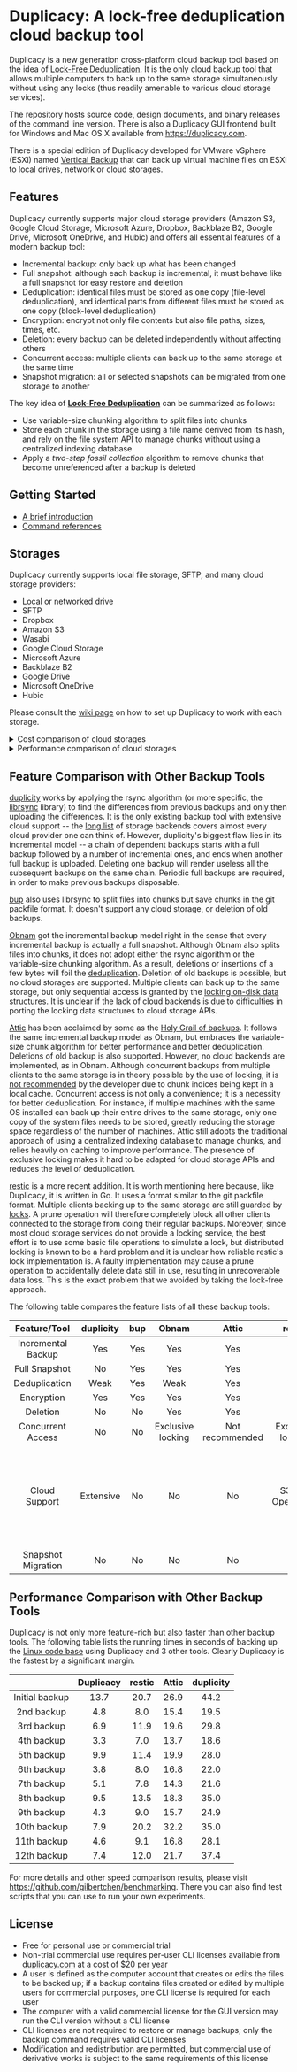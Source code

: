 # Duplicacy: A lock-free deduplication cloud backup tool

Duplicacy is a new generation cross-platform cloud backup tool based on the idea of [Lock-Free Deduplication](https://github.com/gilbertchen/duplicacy/wiki/Lock-Free-Deduplication).  It is the only cloud backup tool that allows multiple computers to back up to the same storage simultaneously without using any locks (thus readily amenable to various cloud storage services).

The repository hosts source code, design documents, and binary releases of the command line version.  There is also a Duplicacy GUI frontend built for Windows and Mac OS X available from https://duplicacy.com.

There is a special edition of Duplicacy developed for VMware vSphere (ESXi) named [Vertical Backup](https://www.verticalbackup.com) that can back up virtual machine files on ESXi to local drives, network or cloud storages.

## Features

Duplicacy currently supports major cloud storage providers (Amazon S3, Google Cloud Storage, Microsoft Azure, Dropbox, Backblaze B2, Google Drive, Microsoft OneDrive, and Hubic) and offers all essential features of a modern backup tool:

* Incremental backup: only back up what has been changed
* Full snapshot: although each backup is incremental, it must behave like a full snapshot for easy restore and deletion
* Deduplication: identical files must be stored as one copy (file-level deduplication), and identical parts from different files must be stored as one copy (block-level deduplication)
* Encryption: encrypt not only file contents but also file paths, sizes, times, etc.
* Deletion: every backup can be deleted independently without affecting others
* Concurrent access: multiple clients can back up to the same storage at the same time
* Snapshot migration: all or selected snapshots can be migrated from one storage to another

The key idea of **[Lock-Free Deduplication](https://github.com/gilbertchen/duplicacy/wiki/Lock-Free-Deduplication)** can be summarized as follows:

* Use variable-size chunking algorithm to split files into chunks
* Store each chunk in the storage using a file name derived from its hash, and rely on the file system API to manage chunks without using a centralized indexing database
* Apply a *two-step fossil collection* algorithm to remove chunks that become unreferenced after a backup is deleted

## Getting Started

* [A brief introduction](https://github.com/gilbertchen/duplicacy/wiki/Quick-Start)
* [Command references](https://github.com/gilbertchen/duplicacy/wiki)

## Storages

Duplicacy currently supports local file storage, SFTP, and many cloud storage providers:

* Local or networked drive
* SFTP
* Dropbox
* Amazon S3
* Wasabi
* Google Cloud Storage
* Microsoft Azure
* Backblaze B2
* Google Drive
* Microsoft OneDrive
* Hubic

Please consult the [wiki page](https://github.com/gilbertchen/duplicacy/wiki/Storage-Backends) on how to set up Duplicacy to work with each storage.

<details> <summary>Cost comparison of cloud storages</summary>

| Type         |   Storage (monthly)    |   Upload           |    Download    |    API Charge   |
|:------------:|:-------------:|:------------------:|:--------------:|:-----------:|
| Amazon S3    | $0.023/GB | free | $0.09/GB | [yes](https://aws.amazon.com/s3/pricing/) |
| Wasabi       | $3.99 first 1TB <br> $0.0039/GB additional | free | $.04/GB | no |
| DigitalOcean Spaces| $5 first 250GB <br> $0.02/GB additional | free | first 1TB free <br> $0.01/GB additional| no |
| Backblaze B2 | $0.005/GB | free | $0.02/GB | [yes](https://www.backblaze.com/b2/b2-transactions-price.html) |
| Google Cloud Storage| $0.026/GB | free |$ 0.12/GB | [yes](https://cloud.google.com/storage/pricing) |
| Google Drive | 15GB free <br> $1.99/100GB <br> $9.99/TB | free | free | no |
| Microsoft Azure | $0.0184/GB | free | free | [yes](https://azure.microsoft.com/en-us/pricing/details/storage/blobs/) |
| Microsoft OneDrive | 5GB free <br> $1.99/50GB <br> $5.83/TB | free | free | no |
| Dropbox | 2GB free <br> $8.25/TB | free | free | no |
| Hubic | 25GB free <br> €1/100GB <br> €5/10TB | free | free | no |

</details>

<details> <summary>Performance comparison of cloud storages</summary>

A [performance comparison](https://github.com/gilbertchen/cloud-storage-comparison) of these storages measured the running times (in seconds) of backing up and restoring the [Linux code base](https://github.com/torvalds/linux) as follows:

| Storage              | initial backup | 2nd | 3rd | 4th | 5th | 6th | initial restore | 2nd | 3rd | 4th | 5th | 6th |
|:--------------------:|:------:|:----:|:-----:|:----:|:-----:|:----:|:-----:|:----:|:----:|:----:|:----:|:----:|
| SFTP                 |  31.5  | 6.6  | 20.6  | 4.3  | 27.0  | 7.4  | 22.5  | 7.8  | 18.4 | 3.6  | 18.7 | 8.7  | 
| Amazon S3            |  41.1  | 5.9  | 21.9  | 4.1  | 23.1  | 7.6  | 27.7  | 7.6  | 23.5 | 3.5  | 23.7 | 7.2  | 
| Wasabi               |  38.7  | 5.7  | 31.7  | 3.9  | 21.5  | 6.8  | 25.7  | 6.5  | 23.2 | 3.3  | 22.4 | 7.6  | 
| DigitalOcean Spaces  |  51.6  | 7.1  | 31.7  | 3.8  | 24.7  | 7.5  | 29.3  | 6.4  | 27.6 | 2.7  | 24.7 | 6.2  | 
| Backblaze B2         |  106.7 | 24.0 | 88.2  | 13.5 | 46.3  | 14.8 | 67.9  | 14.4 | 39.1 | 6.2  | 38.0 | 11.2 | 
| Google Cloud Storage |  76.9  | 11.9 | 33.1  | 6.7  | 32.1  | 12.7 | 39.5  | 9.9  | 26.2 | 4.8  | 25.5 | 10.4 | 
| Google Drive         |  139.3 | 14.7 | 45.2  | 9.8  | 60.5  | 19.8 | 129.4 | 17.8 | 54.4 | 8.4  | 67.3 | 17.4 | 
| Microsoft Azure      |  35.0  | 5.4  | 20.4  | 3.9  | 22.1  | 6.1  | 30.7  | 7.1  | 21.5 | 3.6  | 21.6 | 9.2  | 
| Microsoft OneDrive   |  250.0 | 31.6 | 80.2  | 16.9 | 82.7  | 36.4 | 333.4 | 26.2 | 82.0 | 12.9 | 71.1 | 24.4 |  
| Dropbox              |  267.2 | 35.8 | 113.7 | 19.5 | 109.0 | 38.3 | 164.0 | 31.6 | 80.3 | 14.3 | 73.4 | 22.9 | 

For more details please visit https://github.com/gilbertchen/cloud-storage-comparison.
</details>

## Feature Comparison with Other Backup Tools

[duplicity](http://duplicity.nongnu.org) works by applying the rsync algorithm (or more specific, the [librsync](https://github.com/librsync/librsync) library)
to find the differences from previous backups and only then uploading the differences.  It is the only existing backup tool with extensive cloud support -- the [long list](http://duplicity.nongnu.org/duplicity.1.html#sect7) of storage backends covers almost every cloud provider one can think of.  However, duplicity's biggest flaw lies in its incremental model -- a chain of dependent backups starts with a full backup followed by a number of incremental ones, and ends when another full backup is uploaded.  Deleting one backup will render useless all the subsequent backups on the same chain.  Periodic full backups are required, in order to make previous backups disposable.

[bup](https://github.com/bup/bup) also uses librsync to split files into chunks but save chunks in the git packfile format.  It doesn't support any cloud storage, or deletion of old backups.

[Obnam](http://obnam.org) got the incremental backup model right in the sense that every incremental backup is actually a full snapshot.  Although Obnam also splits files into chunks, it does not adopt either the rsync algorithm or the variable-size chunking algorithm.  As a result, deletions or insertions of a few bytes will foil the
[deduplication](http://obnam.org/faq/dedup).
Deletion of old backups is possible, but no cloud storages are supported.
Multiple clients can back up to the same storage, but only sequential access is granted by the [locking on-disk data structures](http://obnam.org/locking/).
It is unclear if the lack of cloud backends is due to difficulties in porting the locking data structures to cloud storage APIs.

[Attic](https://attic-backup.org) has been acclaimed by some as the [Holy Grail of backups](https://www.stavros.io/posts/holy-grail-backups).  It follows the same incremental backup model as Obnam, but embraces the variable-size chunk algorithm for better performance and better deduplication.  Deletions of old backup is also supported.  However, no cloud backends are implemented, as in Obnam.  Although concurrent backups from multiple clients to the same storage is in theory possible by the use of locking, it is
[not recommended](http://librelist.com/browser//attic/2014/11/11/backing-up-multiple-servers-into-a-single-repository/#e96345aa5a3469a87786675d65da492b) by the developer due to chunk indices being kept in a local cache.
Concurrent access is not only a convenience; it is a necessity for better deduplication.  For instance, if multiple machines with the same OS installed can back up their entire drives to the same storage, only one copy of the system files needs to be stored, greatly reducing the storage space regardless of the number of machines.  Attic still adopts the traditional approach of using a centralized indexing database to manage chunks, and relies heavily on caching to improve performance.  The presence of exclusive locking makes it hard to be adapted for cloud storage APIs and reduces the level of deduplication.

[restic](https://restic.github.io) is a more recent addition.  It is worth mentioning here because, like Duplicacy, it is written in Go.  It uses a format similar to the git packfile format.  Multiple clients backing up to the same storage are still guarded by
[locks](https://github.com/restic/restic/blob/master/doc/Design.md#locks).  A prune operation will therefore completely block all other clients connected to the storage from doing their regular backups.  Moreover, since most cloud storage services do not provide a locking service, the best effort is to use some basic file operations to simulate a lock, but distributed locking is known to be a hard problem and it is unclear how reliable restic's lock implementation is.  A faulty implementation may cause a prune operation to accidentally delete data still in use, resulting in unrecoverable data loss.  This is the exact problem that we avoided by taking the lock-free approach.


The following table compares the feature lists of all these backup tools:


| Feature/Tool       | duplicity | bup | Obnam             | Attic           | restic            | **Duplicacy** |
|:------------------:|:---------:|:---:|:-----------------:|:---------------:|:-----------------:|:-------------:|
| Incremental Backup | Yes       | Yes | Yes               | Yes             | Yes               | **Yes**       |
| Full Snapshot      | No        | Yes | Yes               | Yes             | Yes               | **Yes**       |
| Deduplication      | Weak      | Yes | Weak              | Yes             | Yes               | **Yes**       |
| Encryption         | Yes       | Yes | Yes               | Yes             | Yes               | **Yes**       |
| Deletion           | No        | No  | Yes               | Yes             | No                | **Yes**       |
| Concurrent Access  | No        | No  | Exclusive locking | Not recommended | Exclusive locking | **Lock-free** |
| Cloud Support      | Extensive | No  | No                | No              | S3, B2, OpenStack | **S3, GCS, Azure, Dropbox, Backblaze B2, Google Drive, OneDrive, and Hubic**|
| Snapshot Migration | No        | No  | No                | No              | No                | **Yes**       |


## Performance Comparison with Other Backup Tools

Duplicacy is not only more feature-rich but also faster than other backup tools.  The following table lists the running times in seconds of backing up the [Linux code base](https://github.com/torvalds/linux) using Duplicacy and 3 other tools.  Clearly Duplicacy is the fastest by a significant margin.


|                    |   Duplicacy  |   restic   |   Attic    |  duplicity  |
|:------------------:|:----------------:|:----------:|:----------:|:-----------:|
| Initial backup | 13.7 | 20.7 | 26.9 | 44.2 |
| 2nd backup | 4.8  |  8.0 | 15.4 | 19.5 |
| 3rd backup | 6.9  | 11.9 | 19.6 | 29.8 |
| 4th backup | 3.3  | 7.0  | 13.7 | 18.6 |
| 5th backup | 9.9  | 11.4 | 19.9 | 28.0 |
| 6th backup | 3.8  | 8.0  | 16.8 | 22.0 |
| 7th backup | 5.1  | 7.8  | 14.3 | 21.6 |
| 8th backup | 9.5  | 13.5 | 18.3 | 35.0 |
| 9th backup | 4.3  | 9.0  | 15.7 | 24.9 |
| 10th backup | 7.9 | 20.2 | 32.2 | 35.0 |
| 11th backup | 4.6 | 9.1  | 16.8 | 28.1 |
| 12th backup | 7.4 | 12.0 | 21.7 | 37.4 |


For more details and other speed comparison results, please visit https://github.com/gilbertchen/benchmarking.  There you can also find test scripts that you can use to run your own experiments.

## License

* Free for personal use or commercial trial
* Non-trial commercial use requires per-user CLI licenses available from [duplicacy.com](https://duplicacy.com/buy) at a cost of $20 per year
* A user is defined as the computer account that creates or edits the files to be backed up; if a backup contains files created or edited by multiple users for commercial purposes, one CLI license is required for each user
* The computer with a valid commercial license for the GUI version may run the CLI version without a CLI license
* CLI licenses are not required to restore or manage backups; only the backup command requires valid CLI licenses
* Modification and redistribution are permitted, but commercial use of derivative works is subject to the same requirements of this license
